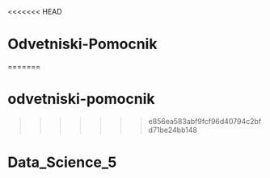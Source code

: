 <<<<<<< HEAD
# Odvetniski-Pomocnik
=======
# odvetniski-pomocnik
>>>>>>> e856ea583abf9fcf96d40794c2bfd71be24bb148
# Data_Science_5
